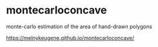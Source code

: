 # montecarloconcave
monte-carlo estimation of the area of hand-drawn polygons

https://melnykeugene.github.io/montecarloconcave/